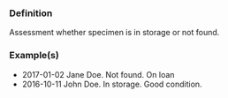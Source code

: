 ### Definition

Assessment whether specimen is in storage or not found.

### Example(s)

* 2017-01-02 Jane Doe. Not found. On loan
* 2016-10-11 John Doe. In storage. Good condition.
